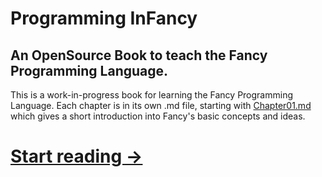 # Programming InFancy #
## An OpenSource Book to teach the Fancy Programming Language. ##

This is a work-in-progress book for learning the Fancy Programming
Language.
Each chapter is in its own .md file, starting with [Chapter01.md][] which
gives a short introduction into Fancy's basic concepts and ideas.

# [Start reading →][Chapter01.md]

  [Chapter01.md]: infancy/blob/master/Chapter01.md
